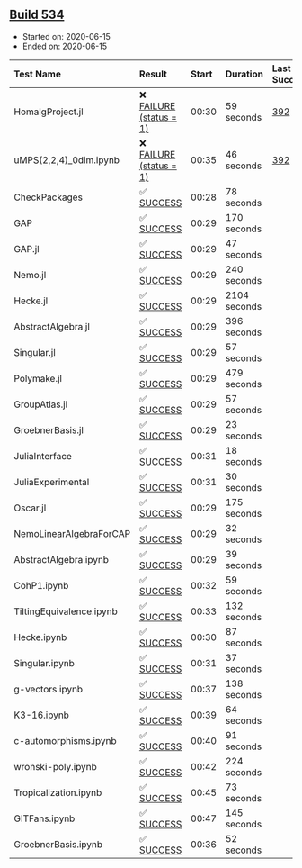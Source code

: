 ## [Build 534](https://oscarci.mathematik.uni-kl.de/job/oscar-julia-1.4/534/)

* Started on: 2020-06-15
* Ended on: 2020-06-15

| Test Name    | Result | Start | Duration | Last Success | First Failure |
|:-------------|:-------|:------|:---------|:-------------|:--------------|
| HomalgProject.jl | ❌ [FAILURE (status = 1)](https://oscarci.mathematik.uni-kl.de/job/oscar-julia-1.4/534/artifact/logs/build-534/HomalgProject.jl.log) | 00:30 | 59 seconds | [392](https://oscarci.mathematik.uni-kl.de/job/oscar-julia-1.4/392/) | [393](https://oscarci.mathematik.uni-kl.de/job/oscar-julia-1.4/393/) |
| uMPS(2,2,4)_0dim.ipynb | ❌ [FAILURE (status = 1)](https://oscarci.mathematik.uni-kl.de/job/oscar-julia-1.4/534/artifact/logs/build-534/uMPS-2-2-4-_0dim.ipynb.log) | 00:35 | 46 seconds | [392](https://oscarci.mathematik.uni-kl.de/job/oscar-julia-1.4/392/) | [393](https://oscarci.mathematik.uni-kl.de/job/oscar-julia-1.4/393/) |
| CheckPackages | ✅ [SUCCESS](https://oscarci.mathematik.uni-kl.de/job/oscar-julia-1.4/534/artifact/logs/build-534/CheckPackages.log) | 00:28 | 78 seconds |  |  |
| GAP | ✅ [SUCCESS](https://oscarci.mathematik.uni-kl.de/job/oscar-julia-1.4/534/artifact/logs/build-534/GAP.log) | 00:29 | 170 seconds |  |  |
| GAP.jl | ✅ [SUCCESS](https://oscarci.mathematik.uni-kl.de/job/oscar-julia-1.4/534/artifact/logs/build-534/GAP.jl.log) | 00:29 | 47 seconds |  |  |
| Nemo.jl | ✅ [SUCCESS](https://oscarci.mathematik.uni-kl.de/job/oscar-julia-1.4/534/artifact/logs/build-534/Nemo.jl.log) | 00:29 | 240 seconds |  |  |
| Hecke.jl | ✅ [SUCCESS](https://oscarci.mathematik.uni-kl.de/job/oscar-julia-1.4/534/artifact/logs/build-534/Hecke.jl.log) | 00:29 | 2104 seconds |  |  |
| AbstractAlgebra.jl | ✅ [SUCCESS](https://oscarci.mathematik.uni-kl.de/job/oscar-julia-1.4/534/artifact/logs/build-534/AbstractAlgebra.jl.log) | 00:29 | 396 seconds |  |  |
| Singular.jl | ✅ [SUCCESS](https://oscarci.mathematik.uni-kl.de/job/oscar-julia-1.4/534/artifact/logs/build-534/Singular.jl.log) | 00:29 | 57 seconds |  |  |
| Polymake.jl | ✅ [SUCCESS](https://oscarci.mathematik.uni-kl.de/job/oscar-julia-1.4/534/artifact/logs/build-534/Polymake.jl.log) | 00:29 | 479 seconds |  |  |
| GroupAtlas.jl | ✅ [SUCCESS](https://oscarci.mathematik.uni-kl.de/job/oscar-julia-1.4/534/artifact/logs/build-534/GroupAtlas.jl.log) | 00:29 | 57 seconds |  |  |
| GroebnerBasis.jl | ✅ [SUCCESS](https://oscarci.mathematik.uni-kl.de/job/oscar-julia-1.4/534/artifact/logs/build-534/GroebnerBasis.jl.log) | 00:29 | 23 seconds |  |  |
| JuliaInterface | ✅ [SUCCESS](https://oscarci.mathematik.uni-kl.de/job/oscar-julia-1.4/534/artifact/logs/build-534/JuliaInterface.log) | 00:31 | 18 seconds |  |  |
| JuliaExperimental | ✅ [SUCCESS](https://oscarci.mathematik.uni-kl.de/job/oscar-julia-1.4/534/artifact/logs/build-534/JuliaExperimental.log) | 00:31 | 30 seconds |  |  |
| Oscar.jl | ✅ [SUCCESS](https://oscarci.mathematik.uni-kl.de/job/oscar-julia-1.4/534/artifact/logs/build-534/Oscar.jl.log) | 00:29 | 175 seconds |  |  |
| NemoLinearAlgebraForCAP | ✅ [SUCCESS](https://oscarci.mathematik.uni-kl.de/job/oscar-julia-1.4/534/artifact/logs/build-534/NemoLinearAlgebraForCAP.log) | 00:29 | 32 seconds |  |  |
| AbstractAlgebra.ipynb | ✅ [SUCCESS](https://oscarci.mathematik.uni-kl.de/job/oscar-julia-1.4/534/artifact/logs/build-534/AbstractAlgebra.ipynb.log) | 00:29 | 39 seconds |  |  |
| CohP1.ipynb | ✅ [SUCCESS](https://oscarci.mathematik.uni-kl.de/job/oscar-julia-1.4/534/artifact/logs/build-534/CohP1.ipynb.log) | 00:32 | 59 seconds |  |  |
| TiltingEquivalence.ipynb | ✅ [SUCCESS](https://oscarci.mathematik.uni-kl.de/job/oscar-julia-1.4/534/artifact/logs/build-534/TiltingEquivalence.ipynb.log) | 00:33 | 132 seconds |  |  |
| Hecke.ipynb | ✅ [SUCCESS](https://oscarci.mathematik.uni-kl.de/job/oscar-julia-1.4/534/artifact/logs/build-534/Hecke.ipynb.log) | 00:30 | 87 seconds |  |  |
| Singular.ipynb | ✅ [SUCCESS](https://oscarci.mathematik.uni-kl.de/job/oscar-julia-1.4/534/artifact/logs/build-534/Singular.ipynb.log) | 00:31 | 37 seconds |  |  |
| g-vectors.ipynb | ✅ [SUCCESS](https://oscarci.mathematik.uni-kl.de/job/oscar-julia-1.4/534/artifact/logs/build-534/g-vectors.ipynb.log) | 00:37 | 138 seconds |  |  |
| K3-16.ipynb | ✅ [SUCCESS](https://oscarci.mathematik.uni-kl.de/job/oscar-julia-1.4/534/artifact/logs/build-534/K3-16.ipynb.log) | 00:39 | 64 seconds |  |  |
| c-automorphisms.ipynb | ✅ [SUCCESS](https://oscarci.mathematik.uni-kl.de/job/oscar-julia-1.4/534/artifact/logs/build-534/c-automorphisms.ipynb.log) | 00:40 | 91 seconds |  |  |
| wronski-poly.ipynb | ✅ [SUCCESS](https://oscarci.mathematik.uni-kl.de/job/oscar-julia-1.4/534/artifact/logs/build-534/wronski-poly.ipynb.log) | 00:42 | 224 seconds |  |  |
| Tropicalization.ipynb | ✅ [SUCCESS](https://oscarci.mathematik.uni-kl.de/job/oscar-julia-1.4/534/artifact/logs/build-534/Tropicalization.ipynb.log) | 00:45 | 73 seconds |  |  |
| GITFans.ipynb | ✅ [SUCCESS](https://oscarci.mathematik.uni-kl.de/job/oscar-julia-1.4/534/artifact/logs/build-534/GITFans.ipynb.log) | 00:47 | 145 seconds |  |  |
| GroebnerBasis.ipynb | ✅ [SUCCESS](https://oscarci.mathematik.uni-kl.de/job/oscar-julia-1.4/534/artifact/logs/build-534/GroebnerBasis.ipynb.log) | 00:36 | 52 seconds |  |  |
